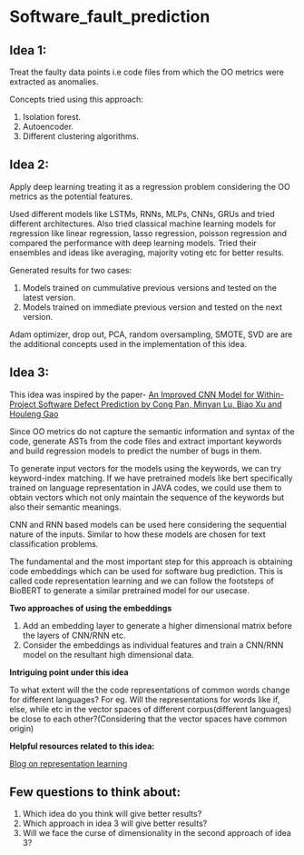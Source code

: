 # Software_fault_prediction

## Idea 1:

Treat the faulty data points i.e code files from which the OO metrics were extracted as anomalies.

Concepts tried using this approach:
1. Isolation forest.
2. Autoencoder.
3. Different clustering algorithms.

## Idea 2:

Apply deep learning treating it as a regression problem considering the OO metrics as the potential features.

Used different models like LSTMs, RNNs, MLPs, CNNs, GRUs and tried different architectures.
Also tried classical machine learning models for regression like linear regression, lasso regression, poisson regression and compared the performance with deep learning models.
Tried their ensembles and ideas like averaging, majority voting etc for better results.

Generated results for two cases:
1. Models trained on cummulative previous versions and tested on the latest version.
2. Models trained on immediate previous version and tested on the next version.

Adam optimizer, drop out, PCA, random oversampling, SMOTE, SVD are are the additional concepts used in the implementation of this idea. 

## Idea 3:

This idea was inspired by the paper- [An Improved CNN Model for Within-Project
Software Defect Prediction by Cong Pan, Minyan Lu, Biao Xu and Houleng Gao](https://www.mdpi.com/2076-3417/9/10/2138)

Since OO metrics do not capture the semantic information and syntax of the code, generate ASTs from the code files and extract important keywords and build regression models to predict the number of bugs in them.

To generate input vectors for the models using the keywords, we can try keyword-index matching. 
If we have pretrained models like bert specifically trained on language representation in JAVA codes, we could use them to obtain vectors which not only maintain the sequence of the keywords but also their semantic meanings.

CNN and RNN based models can be used here considering the sequential nature of the inputs. Similar to how these models are chosen for text classification problems.

The fundamental and the most important step for this approach is obtaining code embeddings which can be used for software bug prediction.
This is called code representation learning and we can follow the footsteps of BioBERT to generate a similar pretrained model for our usecase.

**Two approaches of using the embeddings**
1. Add an embedding layer to generate a higher dimensional matrix before the layers of CNN/RNN etc.
2. Consider the embeddings as individual features and train a CNN/RNN model on the resultant high dimensional data. 

**Intriguing point under this idea**

To what extent will the the code representations of common words change for different languages? For eg. Will the representations for words like if, else, while etc in the vector spaces of different corpus(different languages) be close to each other?(Considering that the vector spaces have common origin)

**Helpful resources related to this idea:**

[
Blog on representation learning](https://medium.com/@aganirbanghosh007/representation-learning-a-review-and-perspectives-ea923618d79c)


## Few questions to think about:
1. Which idea do you think will give better results?
2. Which approach in idea 3 will give better results?
3. Will we face the curse of dimensionality in the second approach of idea 3?
